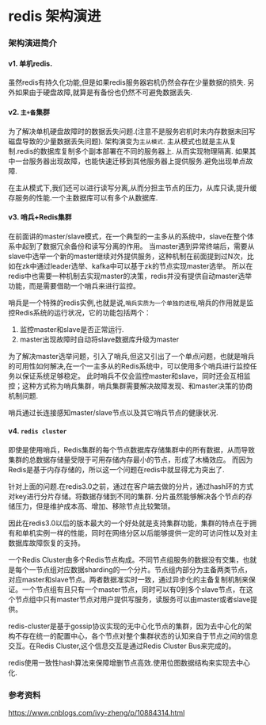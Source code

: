 # redis 架构演进

### 架构演进简介

#### v1. 单机redis.

虽然redis有持久化功能,但是如果redis服务器宕机仍然会存在少量数据的损失.
另外如果由于硬盘故障,就算是有备份也仍然不可避免数据丢失.

#### v2. `主+备`集群

为了解决单机硬盘故障时的数据丢失问题.(注意不是服务宕机时未内存数据未回写磁盘导致的少量数据丢失问题).
架构演变为`主从模式`. 主从模式也就是主从复制.redis的数据库复制多个副本部署在不同的服务器上. 从而实现物理隔离.
如果其中一台服务器出现故障，也能快速迁移到其他服务器上提供服务.避免出现单点故障.

在主从模式下,我们还可以进行读写分离,从而分担主节点的压力，从库只读,提升缓存服务的性能.一个主数据库可以有多个从数据库.


#### v3. 哨兵+Redis集群

在前面讲的master/slave模式，在一个典型的一主多从的系统中，slave在整个体系中起到了数据冗余备份和读写分离的作用。
当master遇到异常终端后，需要从slave中选举一个新的master继续对外提供服务，这种机制在前面提到过N次，比如在zk中通过leader选举、kafka中可以基于zk的节点实现master选举。
所以在redis中也需要一种机制去实现master的决策，redis并没有提供自动master选举功能，而是需要借助一个哨兵来进行监控。
 
哨兵是一个特殊的redis实例,也就是说,`哨兵实质为一个单独的进程`,哨兵的作用就是监控Redis系统的运行状况，它的功能包括两个：

 1. 监控master和slave是否正常运行.
 2. master出现故障时自动将slave数据库升级为master

为了解决master选举问题，引入了哨兵,但这又引出了一个单点问题，也就是哨兵的可用性如何解决,在一个一主多从的Redis系统中，可以使用多个哨兵进行监控任务以保证系统足够稳定。
此时哨兵不仅会监控master和slave，同时还会互相监控；这种方式称为哨兵集群，哨兵集群需要解决故障发现、和master决策的协商机制问题.

哨兵通过长连接感知master/slave节点以及其它哨兵节点的健康状况.

#### v4. `redis cluster`

即使是使用哨兵，Redis集群的每个节点数据库存储集群中的所有数据，从而导致集群的总数据存储量受限于可用存储内存最小的节点，形成了木桶效应。
而因为Redis是基于内存存储的，所以这一个问题在redis中就显得尤为突出了.

针对上面的问题.在redis3.0之前，通过在客户端去做的分片，通过hash环的方式对key进行分片存储。将数据存储到不同的集群.
分片虽然能够解决各个节点的存储压力，但是维护成本高、增加、移除节点比较繁琐。

因此在redis3.0以后的版本最大的一个好处就是支持集群功能，集群的特点在于拥有和单机实例一样的性能，同时在网络分区以后能够提供一定的可访问性以及对主数据库故障恢复的支持。
 
一个Redis Cluster由多个Redis节点构成。不同节点组服务的数据没有交集，也就是每个一节点组对应数据sharding的一个分片。节点组内部分为主备两类节点，对应master和slave节点。两者数据准实时一致，通过异步化的主备复制机制来保证。一个节点组有且只有一个master节点，同时可以有0到多个slave节点，在这个节点组中只有master节点对用户提供写服务，读服务可以由master或者slave提供。 

redis-cluster是基于gossip协议实现的无中心化节点的集群，因为去中心化的架构不存在统一的配置中心，各个节点对整个集群状态的认知来自于节点之间的信息交互。在Redis Cluster,这个信息交互是通过Redis Cluster Bus来完成的。

redis使用一致性hash算法来保障增删节点高效.使用位图数据结构来实现去中心化.


### 参考资料

https://www.cnblogs.com/ivy-zheng/p/10884314.html